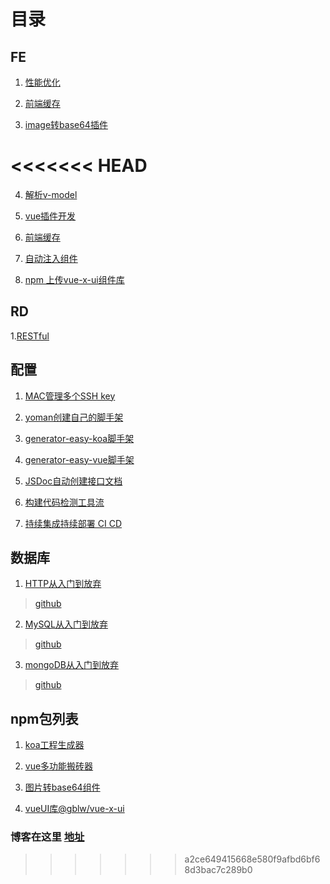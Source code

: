 # 目录

## FE
1. [性能优化](https://501981732.github.io/FE/性能优化)

2. [前端缓存](https://501981732.github.io/FE/cache)

3. [image转base64插件](https://501981732.github.io/FE/image转base64插件)

<<<<<<< HEAD
=======
4. [解析v-model](https://501981732.github.io/FE/vue/v-model指令)

5. [vue插件开发](https://501981732.github.io/FE/vue/vue插件)

6. [前端缓存](https://501981732.github.io/FE/cache)

7. [自动注入组件](https://501981732.github.io/FE/vue/%E8%87%AA%E5%8A%A8%E6%B3%A8%E5%85%A5%E7%BB%84%E4%BB%B6.html)

8. [npm 上传vue-x-ui组件库](https://501981732.github.io/FE/vue/npm上传vue组件库.html)

## RD

1.[RESTful](https://501981732.github.io/RD/RESTful.html)


## 配置

1. [MAC管理多个SSH key](https://501981732.github.io/utils/ssh-key.html)

2. [yoman创建自己的脚手架](https://501981732.github.io/utils/yoman%E5%88%9B%E5%BB%BA%E8%84%9A%E6%89%8B%E6%9E%B6.html)

3. [generator-easy-koa脚手架](https://501981732.github.io/utils/gentrator-easy-koa.html)

4. [generator-easy-vue脚手架](https://501981732.github.io/utils/gentrator-easy-vue.html)

5. [JSDoc自动创建接口文档](https://501981732.github.io/utils/jsdoc%E8%87%AA%E5%8A%A8%E6%9E%84%E5%BB%BA%E9%A1%B9%E7%9B%AE%E6%8E%A5%E5%8F%A3%E6%96%87%E6%A1%A3.html)

6. [构建代码检测工具流](https://501981732.github.io/utils/%E6%9E%84%E5%BB%BA%E8%B6%85%E6%BA%9C%E7%9A%84%E4%BB%A3%E7%A0%81%E6%A3%80%E6%9F%A5%E5%B7%A5%E4%BD%9C%E6%B5%81.html)

7. [持续集成持续部署 CI CD](https://501981732.github.io/utils/%E6%8C%81%E7%BB%AD%E9%9B%86%E6%88%90CI%E4%B8%8E%E6%8C%81%E7%BB%AD%E9%83%A8%E7%BD%B2CD.html)

## 数据库
1. [HTTP从入门到放弃](https://501981732.github.io/DB/HTTP%E4%BB%8E%E5%85%A5%E9%97%A8%E5%88%B0%E6%94%BE%E5%BC%83.html)
  > [github](https://github.com/501981732/HTTP)
  
2. [MySQL从入门到放弃](https://501981732.github.io/DB/MySQL%E4%BB%8E%E5%85%A5%E9%97%A8%E5%88%B0%E6%94%BE%E5%BC%83.html)
  > [github](https://github.com/501981732/MySQL)
  
3. [mongoDB从入门到放弃](https://501981732.github.io/DB/mongoDB%E4%BB%8E%E5%85%A5%E9%97%A8%E5%88%B0%E6%94%BE%E5%BC%83.html)
  > [github](https://github.com/501981732/MongoDB)

## npm包列表
1. [koa工程生成器](https://www.npmjs.com/package/generator-easy-koa)

2. [vue多功能搬砖器](https://www.npmjs.com/package/generator-easy-vue)

3. [图片转base64组件](https://www.npmjs.com/package/vue-image-base64)

4. [vueUI库@gblw/vue-x-ui](https://www.npmjs.com/package/@gblw/vue-x-ui)


### 博客在这里 [地址](https://501981732.github.io/)
>>>>>>> a2ce649415668e580f9afbd6bf68d3bac7c289b0
